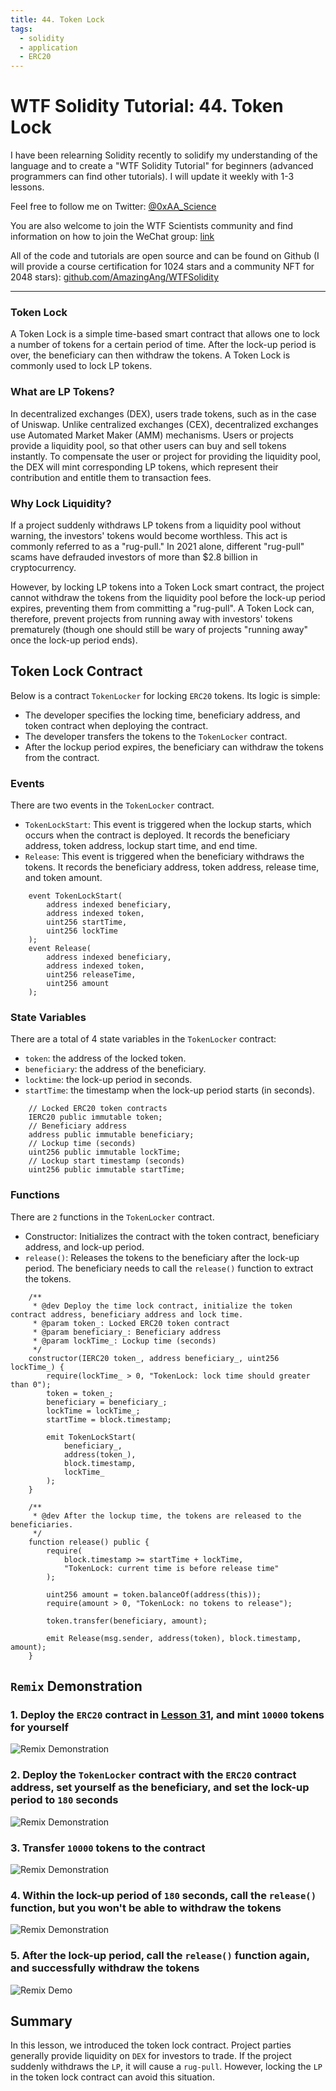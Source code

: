 ```yaml
---
title: 44. Token Lock
tags:
  - solidity
  - application
  - ERC20
---
```


# WTF Solidity Tutorial: 44. Token Lock

I have been relearning Solidity recently to solidify my understanding of the language and to create a "WTF Solidity Tutorial" for beginners (advanced programmers can find other tutorials). I will update it weekly with 1-3 lessons.

Feel free to follow me on Twitter: [@0xAA_Science](https://twitter.com/0xAA_Science)

You are also welcome to join the WTF Scientists community and find information on how to join the WeChat group: [link](https://discord.gg/5akcruXrsk)

All of the code and tutorials are open source and can be found on Github (I will provide a course certification for 1024 stars and a community NFT for 2048 stars): [github.com/AmazingAng/WTFSolidity](https://github.com/AmazingAng/WTFSolidity)

---

### Token Lock

A Token Lock is a simple time-based smart contract that allows one to lock a number of tokens for a certain period of time. After the lock-up period is over, the beneficiary can then withdraw the tokens. A Token Lock is commonly used to lock LP tokens.

### What are LP Tokens?

In decentralized exchanges (DEX), users trade tokens, such as in the case of Uniswap. Unlike centralized exchanges (CEX), decentralized exchanges use Automated Market Maker (AMM) mechanisms. Users or projects provide a liquidity pool, so that other users can buy and sell tokens instantly. To compensate the user or project for providing the liquidity pool, the DEX will mint corresponding LP tokens, which represent their contribution and entitle them to transaction fees.

### Why Lock Liquidity?

If a project suddenly withdraws LP tokens from a liquidity pool without warning, the investors' tokens would become worthless. This act is commonly referred to as a "rug-pull." In 2021 alone, different "rug-pull" scams have defrauded investors of more than $2.8 billion in cryptocurrency.

However, by locking LP tokens into a Token Lock smart contract, the project cannot withdraw the tokens from the liquidity pool before the lock-up period expires, preventing them from committing a "rug-pull". A Token Lock can, therefore, prevent projects from running away with investors' tokens prematurely (though one should still be wary of projects "running away" once the lock-up period ends).

## Token Lock Contract

Below is a contract `TokenLocker` for locking `ERC20` tokens. Its logic is simple:

- The developer specifies the locking time, beneficiary address, and token contract when deploying the contract.
- The developer transfers the tokens to the `TokenLocker` contract.
- After the lockup period expires, the beneficiary can withdraw the tokens from the contract.

### Events

There are two events in the `TokenLocker` contract.

- `TokenLockStart`: This event is triggered when the lockup starts, which occurs when the contract is deployed. It records the beneficiary address, token address, lockup start time, and end time.
- `Release`: This event is triggered when the beneficiary withdraws the tokens. It records the beneficiary address, token address, release time, and token amount.

```solidity
    event TokenLockStart(
        address indexed beneficiary,
        address indexed token,
        uint256 startTime,
        uint256 lockTime
    );
    event Release(
        address indexed beneficiary,
        address indexed token,
        uint256 releaseTime,
        uint256 amount
    );
```

### State Variables

There are a total of 4 state variables in the `TokenLocker` contract:

- `token`: the address of the locked token.
- `beneficiary`: the address of the beneficiary.
- `locktime`: the lock-up period in seconds.
- `startTime`: the timestamp when the lock-up period starts (in seconds).

```solidity
    // Locked ERC20 token contracts
    IERC20 public immutable token;
    // Beneficiary address
    address public immutable beneficiary;
    // Lockup time (seconds)
    uint256 public immutable lockTime;
    // Lockup start timestamp (seconds)
    uint256 public immutable startTime;
```

### Functions

There are `2` functions in the `TokenLocker` contract.

- Constructor: Initializes the contract with the token contract, beneficiary address, and lock-up period.
- `release()`: Releases the tokens to the beneficiary after the lock-up period. The beneficiary needs to call the `release()` function to extract the tokens.

```solidity
    /**
     * @dev Deploy the time lock contract, initialize the token contract address, beneficiary address and lock time.
     * @param token_: Locked ERC20 token contract
     * @param beneficiary_: Beneficiary address
     * @param lockTime_: Lockup time (seconds)
     */
    constructor(IERC20 token_, address beneficiary_, uint256 lockTime_) {
        require(lockTime_ > 0, "TokenLock: lock time should greater than 0");
        token = token_;
        beneficiary = beneficiary_;
        lockTime = lockTime_;
        startTime = block.timestamp;

        emit TokenLockStart(
            beneficiary_,
            address(token_),
            block.timestamp,
            lockTime_
        );
    }

    /**
     * @dev After the lockup time, the tokens are released to the beneficiaries.
     */
    function release() public {
        require(
            block.timestamp >= startTime + lockTime,
            "TokenLock: current time is before release time"
        );

        uint256 amount = token.balanceOf(address(this));
        require(amount > 0, "TokenLock: no tokens to release");

        token.transfer(beneficiary, amount);

        emit Release(msg.sender, address(token), block.timestamp, amount);
    }
```

## `Remix` Demonstration

### 1. Deploy the `ERC20` contract in [Lesson 31](../31_ERC20/readme.md), and mint `10000` tokens for yourself

![`Remix` Demonstration](./img/44-2.png)

### 2. Deploy the `TokenLocker` contract with the `ERC20` contract address, set yourself as the beneficiary, and set the lock-up period to `180` seconds

![`Remix` Demonstration](./img/44-3.png)

### 3. Transfer `10000` tokens to the contract

![`Remix` Demonstration](./img/44-4.png)

### 4. Within the lock-up period of `180` seconds, call the `release()` function, but you won't be able to withdraw the tokens

![`Remix` Demonstration](./img/44-5.png)

### 5. After the lock-up period, call the `release()` function again, and successfully withdraw the tokens

![`Remix` Demo](./img/44-6.png)

## Summary

In this lesson, we introduced the token lock contract. Project parties generally provide liquidity on `DEX` for investors to trade. If the project suddenly withdraws the `LP`, it will cause a `rug-pull`. However, locking the `LP` in the token lock contract can avoid this situation.
